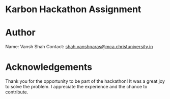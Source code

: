# Karbon Hackathon Assignment

# Author

Name: Vansh Shah
Contact: shah.vanshparas@mca.christuniversity.in

# Acknowledgements

Thank you for the opportunity to be part of the hackathon! It was a great joy to solve the problem. I appreciate the experience and the chance to contribute.
